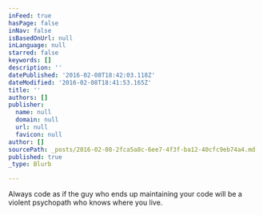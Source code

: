 ```yaml
---
inFeed: true
hasPage: false
inNav: false
isBasedOnUrl: null
inLanguage: null
starred: false
keywords: []
description: ''
datePublished: '2016-02-08T18:42:03.118Z'
dateModified: '2016-02-08T18:41:53.165Z'
title: ''
authors: []
publisher:
  name: null
  domain: null
  url: null
  favicon: null
author: []
sourcePath: _posts/2016-02-08-2fca5a8c-6ee7-4f3f-ba12-40cfc9eb74a4.md
published: true
_type: Blurb

---
```

Always code as if the guy who ends up maintaining your code will be a violent psychopath who knows where you live.